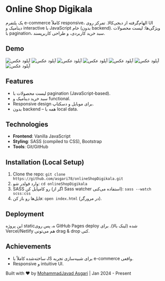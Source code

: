# Online Shop Digikala

یک پلتفرم e-commerce کاملاً responsive، الهام‌گرفته از دیجی‌کالا. تمرکز روی UI دینامیک و interactive با JavaScript خام (بدون backend). ویژگی‌ها: لیست محصولات با pagination، سبد خرید کاربردی، و طراحی کاربرپسند.

## Demo
<img src="https://s6.uupload.ir/files/screenshot_from_2025-09-21_12-01-07_zw6.png" border="0" alt="آپلود عکس" />
<img src="https://s6.uupload.ir/files/screenshot_from_2025-09-21_12-01-20_jo2x.png" border="0" alt="آپلود عکس" />
<img src="https://s6.uupload.ir/files/screenshot_from_2025-09-21_12-01-28_diyn.png" border="0" alt="آپلود عکس" />
<img src="https://s6.uupload.ir/files/screenshot_from_2025-09-21_12-01-43_n84n_thumb.png" border="0" alt="آپلود عکس" />
<img src="https://s6.uupload.ir/files/screenshot_from_2025-09-21_12-01-56_eyzf_thumb.png" border="0" alt="آپلود عکس" />
<img src="https://s6.uupload.ir/files/screenshot_from_2025-09-21_12-02-05_k2h0_thumb.png" border="0" alt="آپلود عکس" />
<img src="https://s6.uupload.ir/files/screenshot_from_2025-09-21_12-03-26_chul_thumb.png" border="0" alt="آپلود عکس" />







## Features
- لیست محصولات با pagination (JavaScript-based).
- سبد خرید دینامیک و functional.
- Responsive design برای موبایل و دسکتاپ.
- بدون backend – همه با local data.

## Technologies
- **Frontend**: Vanilla JavaScript
- **Styling**: SASS (compiled to CSS), Bootstrap
- **Tools**: Git/GitHub

## Installation (Local Setup)
1. Clone the repo: `git clone https://github.com/asgari78/onlineShopDigikala.git`
2. وارد فولدر شو: `cd onlineShopDigikala`
3. SASS رو کامپایل کن (اگر از Sass watcher استفاده می‌کنی): `sass --watch scss:css`
4. فایل‌ها رو باز کن: `open index.html` (در مرورگر).

## Deployment
این پروژه staticه، پس روی GitHub Pages deploy شده (لینک بالا). برای Vercel/Netlify هم می‌تونی drag & drop کنی.

## Achievements
- ساخته‌شده کاملاً با JS برای شبیه‌سازی تجربه e-commerce واقعی.
- Responsive و intuitive UI.

Built with ❤️ by [MohammadJavad Asgari](https://github.com/asgari78) | Jan 2024 - Present